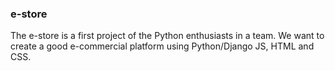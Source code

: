 ### e-store
The e-store is a first project of the Python enthusiasts in a team.
We want to create a good e-commercial platform using Python/Django JS, HTML and CSS. 
